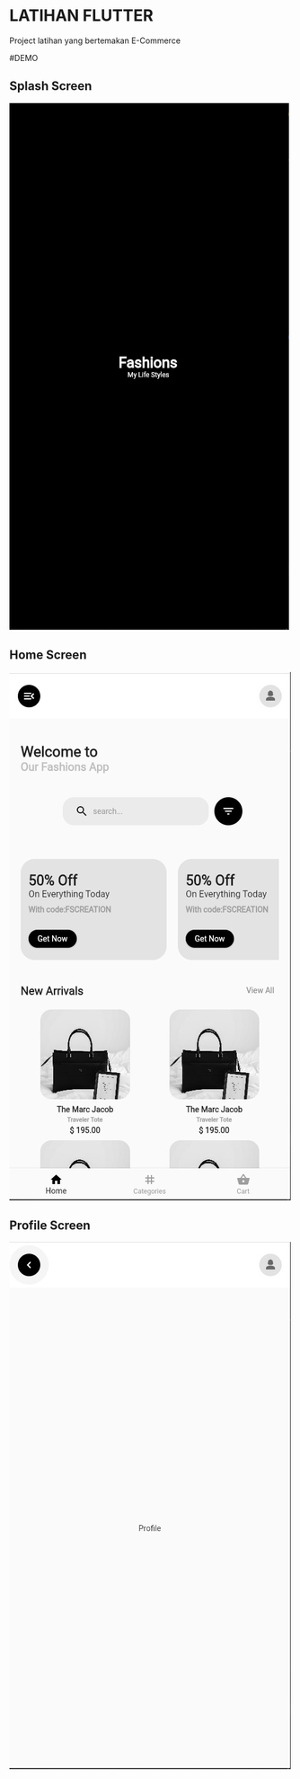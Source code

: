 # LATIHAN FLUTTER

Project latihan yang bertemakan E-Commerce


#DEMO
## Splash Screen

![App Screenshot](previews/splash_screen.jpg)

## Home Screen

![App Screenshot](previews/home_screen.jpg)


## Profile Screen

![App Screenshot](previews/profile_screen.jpg)
